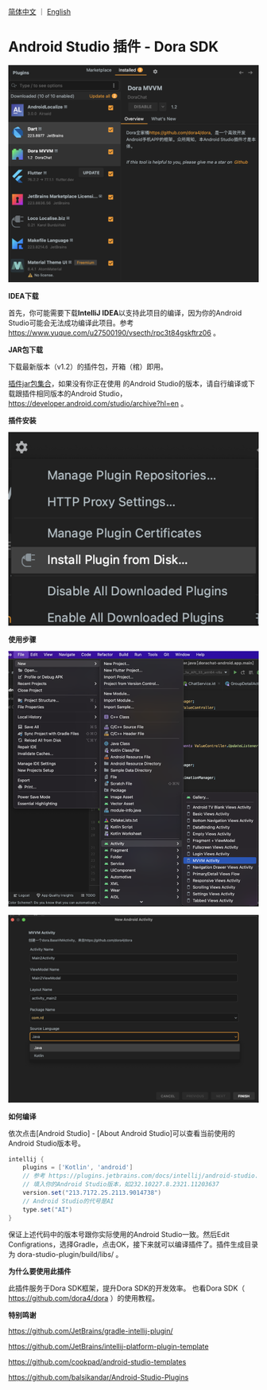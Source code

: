 <a href="./README.zh-CN.md">简体中文</a> ｜ <a href="./README.md">English</a>

# Android Studio 插件 - Dora SDK

![product](https://github.com/dora4/dora-studio-plugin/blob/main/art/product.png)

**IDEA下载**

首先，你可能需要下载**IntelliJ IDEA**以支持此项目的编译，因为你的Android Studio可能会无法成功编译此项目。参考 https://www.yuque.com/u27500190/vsecth/rpc3t84gskftrz06 。

**JAR包下载**

下载最新版本（v1.2）的插件包，开箱（棺）即用。

<a href='https://github.com/dora4/dora-studio-plugin/blob/main/art/'>插件jar包集合</a>，如果没有你正在使用
的Android Studio的版本，请自行编译或下载跟插件相同版本的Android Studio，https://developer.android.com/studio/archive?hl=en 。

**插件安装**

![install-jar](https://github.com/dora4/dora-studio-plugin/blob/main/art/install-jar.png)

**使用步骤**

![step1](https://github.com/dora4/dora-studio-plugin/blob/main/art/step1.png)

![step2](https://github.com/dora4/dora-studio-plugin/blob/main/art/step2.png)

**如何编译**

依次点击[Android Studio] - [About Android Studio]可以查看当前使用的Android Studio版本号。

```groovy
intellij {
    plugins = ['Kotlin', 'android']
    // 参考 https://plugins.jetbrains.com/docs/intellij/android-studio.html#android-studio-releases-listing
    // 填入你的Android Studio版本，如232.10227.8.2321.11203637
    version.set("213.7172.25.2113.9014738")
    // Android Studio的代号是AI
    type.set("AI")
}
```
保证上述代码中的版本号跟你实际使用的Android Studio一致。然后Edit Configrations，选择Gradle，点击OK，接下来就可以编译插件了。插件生成目录为 dora-studio-plugin/build/libs/ 。

**为什么要使用此插件**

此插件服务于Dora SDK框架，提升Dora SDK的开发效率。
也看Dora SDK（ https://github.com/dora4/dora ）的使用教程。

**特别鸣谢**

https://github.com/JetBrains/gradle-intellij-plugin/

https://github.com/JetBrains/intellij-platform-plugin-template

https://github.com/cookpad/android-studio-templates

https://github.com/balsikandar/Android-Studio-Plugins

